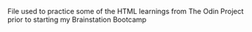 File used to practice some of the HTML learnings from The Odin Project prior to starting my Brainstation Bootcamp
